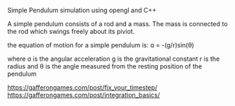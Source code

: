 ﻿Simple Pendulum simulation using opengl and C++

A simple pendulum consists of a rod and a mass. The mass is connected to the rod which swings freely about its piviot.

the equation of motion for a simple pendulum is:
ɑ = -(g/r)sin(θ)

where ɑ is the angular acceleration
g is the gravitational constant
r is the radius
and θ is the angle measured from the resting position of the pendulum

https://gafferongames.com/post/fix_your_timestep/
https://gafferongames.com/post/integration_basics/